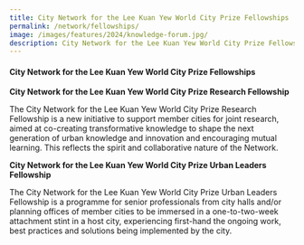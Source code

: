 ```yaml
---
title: City Network for the Lee Kuan Yew World City Prize Fellowships
permalink: /network/fellowships/
image: /images/features/2024/knowledge-forum.jpg/
description: City Network for the Lee Kuan Yew World City Prize Fellowships To cultivate knowledge sharing and dialogue, the LKYWCP Network secretariat organises events such as panels and lectures featuring its members. The LKYWCP Network also supports member-led events to engender a spirit of collaboration and partnerships amongst cities.
---
```


#### **City Network for the Lee Kuan Yew World City Prize Fellowships**

**City Network for the Lee Kuan Yew World City Prize Research Fellowship**

The City Network for the Lee Kuan Yew World City Prize Research Fellowship is a new initiative to support member cities for joint research, aimed at co-creating transformative knowledge to shape the next generation of urban knowledge and innovation and encouraging mutual learning. This reflects the spirit and collaborative nature of the Network. 

**City Network for the Lee Kuan Yew World City Prize Urban Leaders Fellowship**

The City Network for the Lee Kuan Yew World City Prize Urban Leaders Fellowship is a programme for senior professionals from city halls and/or planning offices of member cities to be immersed in a one-to-two-week attachment stint in a host city, experiencing first-hand the ongoing work, best practices and solutions being implemented by the city.

